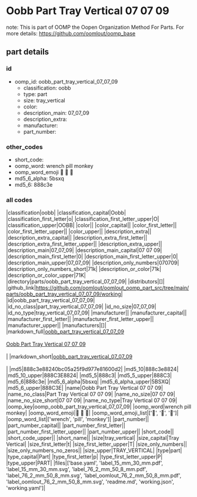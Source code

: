 # Oobb Part Tray Vertical 07 07 09  

note: This is part of OOMP the Oopen Organization Method For Parts. For more details: https://github.com/oomlout/oomp_base

##  part details





### id
* oomp_id: oobb_part_tray_vertical_07_07_09
  * classification: oobb
  * type: part
  * size: tray_vertical
  * color: 
  * description_main: 07_07_09
  * description_extra: 
  * manufacturer: 
  * part_number: 

### other_codes
* short_code: 
* oomp_word: wrench pill monkey
* oomp_word_emoji :wrench: :pill: :monkey:
* md5_6_alpha: 5bsxq
* md5_6: 888c3e

### all codes 
|classification|oobb|
|classification_capital|Oobb|
|classification_first_letter|o|
|classification_first_letter_upper|O|
|classification_upper|OOBB|
|color||
|color_capital||
|color_first_letter||
|color_first_letter_upper||
|color_upper||
|description_extra||
|description_extra_capital||
|description_extra_first_letter||
|description_extra_first_letter_upper||
|description_extra_upper||
|description_main|07_07_09|
|description_main_capital|07 07 09|
|description_main_first_letter|0|
|description_main_first_letter_upper|0|
|description_main_upper|07_07_09|
|description_only_numbers|070709|
|description_only_numbers_short|71k|
|description_or_color|71k|
|description_or_color_upper|71K|
|directory|parts/oobb_part_tray_vertical_07_07_09|
|distributors|[]|
|github_link|https://github.com/oomlout/oomlout_oomp_part_src/tree/main/parts/oobb_part_tray_vertical_07_07_09/working|
|id|oobb_part_tray_vertical_07_07_09|
|id_no_class|part_tray_vertical_07_07_09|
|id_no_size|07_07_09|
|id_no_type|tray_vertical_07_07_09|
|manufacturer||
|manufacturer_capital||
|manufacturer_first_letter||
|manufacturer_first_letter_upper||
|manufacturer_upper||
|manufacturers|[]|
|markdown_full|[oobb_part_tray_vertical_07_07_09](https://github.com/oomlout/oomlout_oomp_part_src/tree/main/parts/oobb_part_tray_vertical_07_07_09/working)<br>[](https://github.com/oomlout/oomlout_oomp_part_src/tree/main/parts/oobb_part_tray_vertical_07_07_09/working)<br>[Oobb Part Tray Vertical 07 07 09](https://github.com/oomlout/oomlout_oomp_part_src/tree/main/parts/oobb_part_tray_vertical_07_07_09/working)<br><br>|
|markdown_short|[oobb_part_tray_vertical_07_07_09](https://github.com/oomlout/oomlout_oomp_part_src/tree/main/parts/oobb_part_tray_vertical_07_07_09/working)<br><br>|
|md5|888c3e88240bc05a25f9d977e81600d2|
|md5_10|888c3e8824|
|md5_10_upper|888C3E8824|
|md5_5|888c3|
|md5_5_upper|888C3|
|md5_6|888c3e|
|md5_6_alpha|5bsxq|
|md5_6_alpha_upper|5BSXQ|
|md5_6_upper|888C3E|
|name|Oobb Part Tray Vertical 07 07 09|
|name_no_class|Part Tray Vertical 07 07 09|
|name_no_size|07 07 09|
|name_no_size_short|07 07 09|
|name_no_type|Tray Vertical 07 07 09|
|oomp_key|oomp_oobb_part_tray_vertical_07_07_09|
|oomp_word|wrench pill monkey|
|oomp_word_emoji|:wrench: :pill: :monkey:|
|oomp_word_emoji_list|[':wrench:', ':pill:', ':monkey:']|
|oomp_word_list|['wrench', 'pill', 'monkey']|
|part_number||
|part_number_capital||
|part_number_first_letter||
|part_number_first_letter_upper||
|part_number_upper||
|short_code||
|short_code_upper||
|short_name||
|size|tray_vertical|
|size_capital|Tray Vertical|
|size_first_letter|t|
|size_first_letter_upper|T|
|size_only_numbers||
|size_only_numbers_no_zeros||
|size_upper|TRAY_VERTICAL|
|type|part|
|type_capital|Part|
|type_first_letter|p|
|type_first_letter_upper|P|
|type_upper|PART|
|files|['base.yaml', 'label_15_mm_30_mm.pdf', 'label_15_mm_30_mm.svg', 'label_76_2_mm_50_8_mm.pdf', 'label_76_2_mm_50_8_mm.svg', 'label_oomlout_76_2_mm_50_8_mm.pdf', 'label_oomlout_76_2_mm_50_8_mm.svg', 'readme.md', 'working.json', 'working.yaml']|
